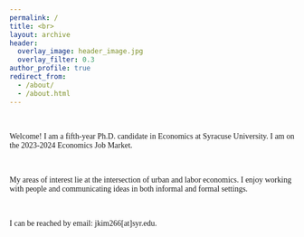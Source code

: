 ```yaml
---
permalink: /
title: <br>
layout: archive
header:
  overlay_image: header_image.jpg
  overlay_filter: 0.3
author_profile: true
redirect_from: 
  - /about/
  - /about.html
---
```

<br>



<p style="font-family:verdana">Welcome! I am a fifth-year Ph.D. candidate in Economics at Syracuse University. I am on the 2023-2024 Economics Job Market.</p>  

<br>


<p style="font-family:verdana">My areas of interest lie at the intersection of urban and labor economics. I enjoy working with people and communicating ideas in both informal and formal settings.</p>

<br>

<p style="font-family:verdana">I can be reached by email: jkim266[at]syr.edu.</p>


